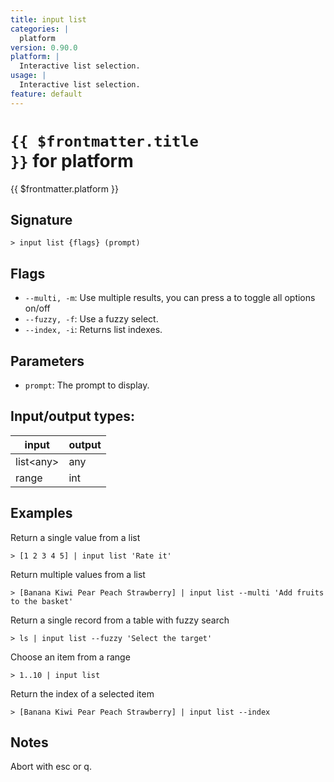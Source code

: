 ```yaml
---
title: input list
categories: |
  platform
version: 0.90.0
platform: |
  Interactive list selection.
usage: |
  Interactive list selection.
feature: default
---
```


<!-- This file is automatically generated. Please edit the command in https://github.com/nushell/nushell instead. -->

# <code>{{ $frontmatter.title }}</code> for platform

<div class='command-title'>{{ $frontmatter.platform }}</div>

## Signature

`> input list {flags} (prompt)`

## Flags

- `--multi, -m`: Use multiple results, you can press a to toggle all options on/off
- `--fuzzy, -f`: Use a fuzzy select.
- `--index, -i`: Returns list indexes.

## Parameters

- `prompt`: The prompt to display.

## Input/output types:

| input       | output |
| ----------- | ------ |
| list\<any\> | any    |
| range       | int    |

## Examples

Return a single value from a list

```nushell
> [1 2 3 4 5] | input list 'Rate it'

```

Return multiple values from a list

```nushell
> [Banana Kiwi Pear Peach Strawberry] | input list --multi 'Add fruits to the basket'

```

Return a single record from a table with fuzzy search

```nushell
> ls | input list --fuzzy 'Select the target'

```

Choose an item from a range

```nushell
> 1..10 | input list

```

Return the index of a selected item

```nushell
> [Banana Kiwi Pear Peach Strawberry] | input list --index

```

## Notes

Abort with esc or q.
